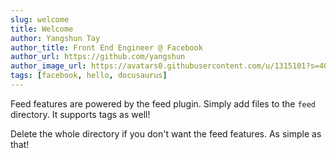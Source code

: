 ```yaml
---
slug: welcome
title: Welcome
author: Yangshun Tay
author_title: Front End Engineer @ Facebook
author_url: https://github.com/yangshun
author_image_url: https://avatars0.githubusercontent.com/u/1315101?s=400&v=4
tags: [facebook, hello, docusaurus]
---
```


Feed features are powered by the feed plugin. Simply add files to the `feed` directory. It supports tags as well!

Delete the whole directory if you don't want the feed features. As simple as that!
